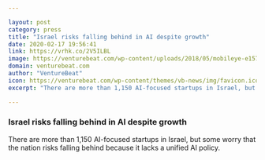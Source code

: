 ```yaml
---

layout: post
category: press
title: "Israel risks falling behind in AI despite growth"
date: 2020-02-17 19:56:41
link: https://vrhk.co/2V5ILBL
image: https://venturebeat.com/wp-content/uploads/2018/05/mobileye-e1572905863843.jpeg?w=1200&strip=all
domain: venturebeat.com
author: "VentureBeat"
icon: https://venturebeat.com/wp-content/themes/vb-news/img/favicon.ico
excerpt: "There are more than 1,150 AI-focused startups in Israel, but some worry that the nation risks falling behind because it lacks a unified AI policy."

---
```


### Israel risks falling behind in AI despite growth

There are more than 1,150 AI-focused startups in Israel, but some worry that the nation risks falling behind because it lacks a unified AI policy.
